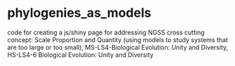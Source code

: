 # phylogenies_as_models
code for creating a js/shiny page for addressing NGSS cross cutting concept: Scale Proportion and Quantity (using models to study systems that are too large or too small), MS-LS4-Biological Evolution: Unity and Diversity, HS-LS4-6 Biological Evolution: Unity and Diversity
